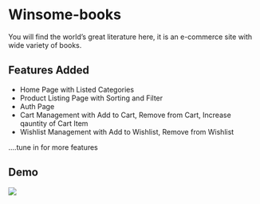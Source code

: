 # Winsome-books

You will find the world’s great literature here, it is an e-commerce site with wide variety of books.

## Features Added

- Home Page with Listed Categories
- Product Listing Page with Sorting and Filter
- Auth Page
- Cart Management with Add to Cart, Remove from Cart, Increase qauntity of Cart Item
- Wishlist Management with Add to Wishlist, Remove from Wishlist

....tune in for more features

## Demo

![](https://github.com/AnjaliDeshwani/winsome-books/blob/dev/assets/Ecomm-demo.gif)
